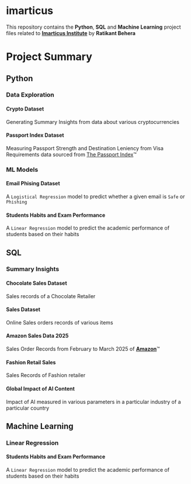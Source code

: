 # imarticus
This repository contains the **Python**, **SQL** and **Machine Learning** project files related to [**Imarticus Institute**](https://imarticus.org) by **Ratikant Behera**

# Project Summary
## Python
### Data Exploration
#### Crypto Dataset
Generating Summary Insights from data about various cryptocurrencies
#### Passport Index Dataset
Measuring Passport Strength and Destination Leniency from Visa Requirements data sourced from [The Passport Index](https://passportindex.org)&trade;
### ML Models
#### Email Phising Dataset
A `Logistical Regression` model to predict whether a given email is `Safe` or `Phishing`
#### Students Habits and Exam Performance
A `Linear Regression` model to predict the academic performance of students based on their habits
## SQL
### Summary Insights
#### Chocolate Sales Dataset
Sales records of a Chocolate Retailer
#### Sales Dataset
Online Sales orders records of various items
#### Amazon Sales Data 2025
Sales Order Records from February to March 2025 of [**Amazon**](https://amazon.com)&trade;
#### Fashion Retail Sales
Sales Records of Fashion retailer
#### Global Impact of AI Content
Impact of AI measured in various parameters in a particular industry of a particular country
## Machine Learning
### Linear Regression
#### Students Habits and Exam Performance
A `Linear Regression` model to predict the academic performance of students based on their habits

